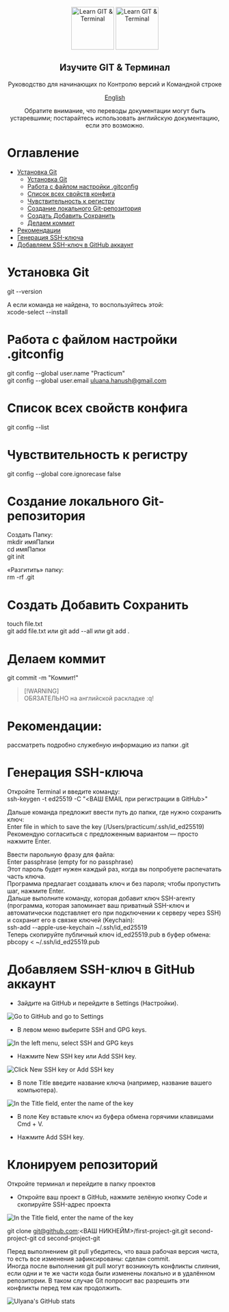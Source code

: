 <p align="center">
 <img width="100px" src="https://img.shields.io/badge/git-%23F05033.svg?style=for-the-badge&logo=git&logoColor=white" align="center" alt="Learn GIT & Terminal" />
<img width="100px" src="https://img.shields.io/badge/github-%23121011.svg?style=for-the-badge&logo=github&logoColor=white" align="center" alt="Learn GIT & Terminal" />
 <h2 align="center">Изучите GIT & Терминал</h2>
 <p align="center">Руководство для начинающих по Контролю версий и Командной строке</p>
</p>
<p align="center">
<a href="/README.md">English</a>
</p>

<p align="center">Обратите внимание, что переводы документации могут быть устаревшими; постарайтесь использовать английскую документацию, если это возможно.</p>

# Оглавление <!-- omit in toc -->

- [Установка Git](#установка-git)
    - [Установка Git](#установка-git)
    - [Работа с файлом настройки .gitconfig](#работа-с-файлом-настройки-.gitconfig)
    - [Cписок всех свойств конфига](#список-всех-свойств-конфигаs)
    - [Чувствительность к регистру](#чувствительность-к-регистру)
    - [Создание локального Git-репозитория](#создание-локального-git-репозитория)
    - [Создать Добавить Сохранить](#создать-добавить-сохранить)
    - [Делаем коммит](#делаем-коммит)
- [Рекомендации](#рекомендации)
- [Генерация SSH-ключа](#генерация-ssh-ключа)
- [Добавляем SSH-ключ в GitHub аккаунт](#добавляем-ssh-ключ-в-github-аккаунт)

# Установка Git
git --version

А если команда не найдена, то воспользуйтесь этой:  
xcode-select --install  

# Работа с файлом настройки .gitconfig
git config --global user.name "Practicum"  
git config --global user.email uluana.hanush@gmail.com  

# Cписок всех свойств конфига
git config --list  

# Чувствительность к регистру
git config --global core.ignorecase false  

# Создание локального Git-репозитория
Создать Папку:  
mkdir  имяПапки  
cd имяПапки  
git init  

«Разгитить» папку:  
rm -rf .git  

# Создать Добавить Сохранить
touch file.txt   
git add file.txt или git add --all или git add .  

# Делаем коммит
git commit -m "Коммит!"  

> [!WARNING]\
> ОБЯЗАТЕЛЬНО на английской раскладке :q! <!-- git попросит ввести название коммита в редакторе по умолчанию. Иногда в таком случае открывается редактор vim. Выйти из Vim. -->

# Рекомендации:
рассматреть подробно служебную информацию из папки .git

# Генерация SSH-ключа

Откройте Terminal и введите команду:  
ssh-keygen -t ed25519 -C "<ВАШ EMAIL при регистрации в GitHub>"  

Дальше команда предложит ввести путь до папки, где нужно сохранить ключ:  
Enter file in which to save the key (/Users/practicum/.ssh/id_ed25519)    
Рекомендую согласиться с предложенным вариантом — просто нажмите Enter.  

Ввести парольную фразу для файла:  
Enter passphrase (empty for no passphrase)  
Этот пароль будет нужен каждый раз, когда вы попробуете распечатать часть ключа.  
Программа предлагает создавать ключ и без пароля; чтобы пропустить шаг, нажмите Enter.  
Дальше выполните команду, которая добавит ключ SSH-агенту (программа, которая запоминает ваш приватный SSH-ключ и автоматически подставляет его при подключении к серверу через SSH) и сохранит его в связке ключей (Keychain):  
ssh-add --apple-use-keychain ~/.ssh/id_ed25519  
Теперь скопируйте публичный ключ id_ed25519.pub в буфер обмена:  
pbcopy < ~/.ssh/id_ed25519.pub  

# Добавляем SSH-ключ в GitHub аккаунт 

*  Зайдите на GitHub и перейдите в Settings (Настройки).  

![Go to GitHub and go to Settings](https://github.com/UlyanaHanush/Git_assistant/blob/main/image/Image.png)

*  В левом меню выберите SSH and GPG keys.

![In the left menu, select SSH and GPG keys](https://github.com/UlyanaHanush/Git_assistant/blob/main/image/Image-2.png)
  
*  Нажмите New SSH key или Add SSH key.  

![Click New SSH key or Add SSH key](https://github.com/UlyanaHanush/Git_assistant/blob/main/image/Image-3.png)

*  В поле Title введите название ключа (например, название вашего компьютера).  

![In the Title field, enter the name of the key](https://github.com/UlyanaHanush/Git_assistant/blob/main/image/Image-4.png)
 
*  В поле Key вставьте ключ из буфера обмена горячими клавишами Cmd + V.  

*  Нажмите Add SSH key.  

# Клонируем репозиторий
Откройте терминал и перейдите в папку проектов  

*  Откройте ваш проект в GitHub, нажмите зелёную кнопку Code и скопируйте SSH-адрес проекта

![In the Title field, enter the name of the key](https://github.com/UlyanaHanush/Git_assistant/blob/main/image/Image-4.png)

git clone git@github.com:<ВАШ НИКНЕЙМ>/first-project-git.git second-project-git
cd second-project-git  

Перед выполнением git pull убедитесь, что ваша рабочая версия чиста, то есть все изменения зафиксированы: сделан commit.  
Иногда после выполнения git pull могут возникнуть конфликты слияния, если одни и те же части кода были изменены локально и в удалённом репозитории. В таком случае Git попросит вас разрешить эти конфликты перед тем как продолжить.


![Ulyana's GitHub stats](https://github-readme-stats.vercel.app/api?username=ulyanahanush\&show_icons=true\&theme=radical)

